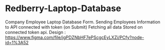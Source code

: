 # Redberry-Laptop-Database
Company Employee Laptop Database Form.
Sending Employees Information to API connected with token (on Submit)
Fetching all data Stored on connected token api.
Design : https://www.figma.com/file/jgPDZNbHF7ePScgcEyLXZi/PCfy?node-id=1%3A52
